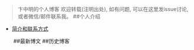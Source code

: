 > 卞中明的个人博客
> 欢迎转载(注明出处), 如有问题, 可以在这里发issue讨论, 或者微信/邮件联系我。
##个人介绍
- <a href="/showMyself.md">简介和联系方式</a>

  ​
##最新博文
##历史博客
